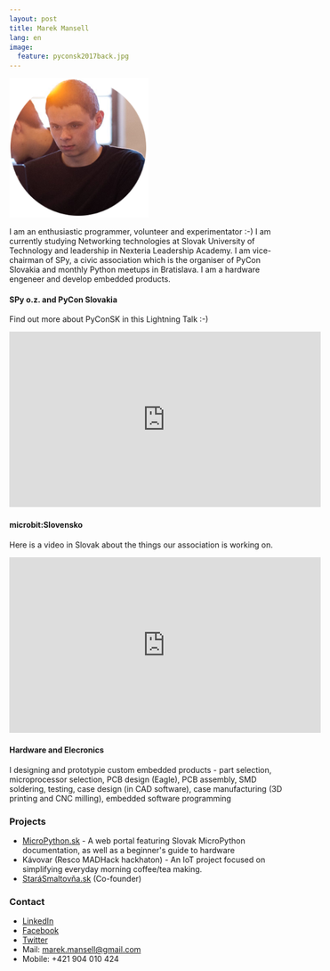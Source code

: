 ```yaml
---
layout: post
title: Marek Mansell
lang: en
image:
  feature: pyconsk2017back.jpg
---
```


![Profile Image](/images/profile_small.png)

I am an enthusiastic programmer, volunteer and experimentator :-) I am currently studying Networking technologies at Slovak University of Technology and leadership in Nexteria Leadership Academy. I am vice-chairman of SPy, a civic association which is the organiser of PyCon Slovakia and monthly Python meetups in Bratislava. I am a hardware engeneer and develop embedded products.

#### SPy o.z. and PyCon Slovakia

Find out more about PyConSK in this Lightning Talk :-)
<iframe width="560" height="315" src="https://www.youtube.com/embed/XsKUP23WPxY?rel=0&amp;controls=0&amp;showinfo=0&amp;start=432" frameborder="0" allow="autoplay; encrypted-media" allowfullscreen></iframe>

#### microbit:Slovensko

Here is a video in Slovak about the things our association is working on.
<iframe width="560" height="315" src="https://www.youtube.com/embed/sQNQT-0ySMw" frameborder="0" allow="autoplay; encrypted-media" allowfullscreen></iframe>

#### Hardware and Elecronics

I designing and prototypie custom embedded products - part selection, microprocessor selection, PCB design (Eagle), PCB assembly, SMD soldering, testing, case design (in CAD software), case manufacturing (3D printing and CNC milling), embedded software programming

### Projects

*   [MicroPython.sk](http://micropython.sk/) - A web portal featuring Slovak MicroPython documentation, as well as a beginner's guide to hardware
*   Kávovar (Resco MADHack hackhaton) - An IoT project focused on simplifying everyday morning coffee/tea making.
*   [StaráSmaltov&#x0148;a.sk](#) (Co-founder)


### Contact

* [LinkedIn](https://www.linkedin.com/in/marekmansell)
* [Facebook](http://facebook.com/marekmansell)
* [Twitter](http://twitter.com/marekmansell)
* Mail: marek.mansell@gmail.com
* Mobile: +421 904 010 424
